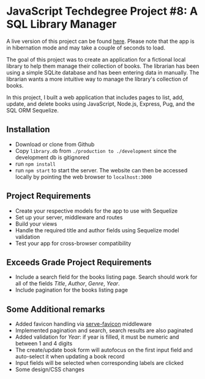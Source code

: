 # JavaScript Techdegree Project #8: A SQL Library Manager

A live version of this project can be found [here](https://rliess-library-manager.herokuapp.com/). Please note that the app is in hibernation mode and may take a couple of seconds to load.

The goal of this project was to create an application for a fictional local library to help them manage their collection of books. The librarian has been using a simple SQLite database and has been entering data in manually. The librarian wants a more intuitive way to manage the library's collection of books.

In this project, I built a web application that includes pages to list, add, update, and delete books using JavaScript, Node.js, Express, Pug, and the SQL ORM Sequelize.

## Installation

* Download or clone from Github
* Copy `library.db` from `./production to ./development` since the development db is gitignored
* run `npm install`
* run `npm start` to start the server. The website can then be accessed locally by pointing the web browser to `localhost:3000`

## Project Requirements

* Create your respective models for the app to use with Sequelize
* Set up your server, middleware and routes
* Build your views
* Handle the required title and author fields using Sequelize model validation
* Test your app for cross-browser compatibility

## Exceeds Grade Project Requirements

* Include a search field for the books listing page. Search should work for all of the fields _Title_, _Author_, _Genre_, _Year_.
* Include pagination for the books listing page

## Some Additional remarks

* Added favicon handling via [serve-favicon](https://github.com/expressjs/serve-favicon#readme) middleware
* Implemented pagination and search, search results are also paginated
* Added validation for _Year_: if year is filled, it must be numeric and between 1 and 4 digits
* The create/update book form will autofocus on the first input field and auto-select it when updating a book record
* Input fields will be selected when corresponding labels are clicked
* Some design/CSS changes
